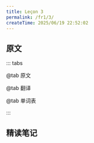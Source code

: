 ```yaml
---
title: Leçon 3
permalink: /fr1/3/
createTime: 2025/06/19 22:52:02
---
```


## 原文

::: tabs

@tab 原文

@tab 翻译

@tab 单词表

:::

## 精读笔记